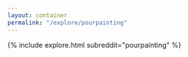 ```yaml
---
layout: container
permalink: "/explore/pourpainting"
---
```


<link rel="stylesheet" type="text/css" href="/static/css/explore.css">
{% include explore.html subreddit="pourpainting" %}
